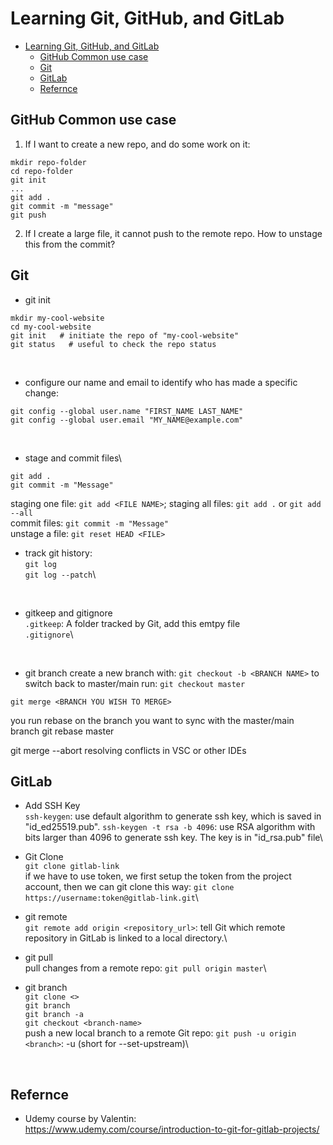 # Learning Git, GitHub, and GitLab

- [Learning Git, GitHub, and GitLab](#learning-git-github-and-gitlab)
  - [GitHub Common use case](#github-common-use-case)
  - [Git](#git)
  - [GitLab](#gitlab)
  - [Refernce](#refernce)

## GitHub Common use case
1. If I want to create a new repo, and do some work on it:
```
mkdir repo-folder
cd repo-folder
git init
...
git add .
git commit -m "message"
git push
```
2. If I create a large file, it cannot push to the remote repo. How to unstage this from the commit?


## Git
- git init
```
mkdir my-cool-website
cd my-cool-website
git init   # initiate the repo of "my-cool-website"
git status   # useful to check the repo status
```
<br>

- configure our name and email to identify who has made a specific change:
```
git config --global user.name "FIRST_NAME LAST_NAME"
git config --global user.email "MY_NAME@example.com"
```
<br>

- stage and commit files\
```
git add .
git commit -m "Message"
```
staging one file: `git add <FILE NAME>`; staging all files: `git add .` or `git add --all`\
commit files: `git commit -m "Message"`\
unstage a file: `git reset HEAD <FILE>`
<br>


- track git history:\
`git log`\
`git log --patch`\
<br>

-  gitkeep and gitignore \
`.gitkeep`: A folder tracked by Git, add this emtpy file\
`.gitignore`\
<br>

- git branch
create a new branch with: `git checkout -b <BRANCH NAME>`
to switch back to master/main run: `git checkout master`

`git merge <BRANCH YOU WISH TO MERGE>`

you run rebase on the branch you want to sync with the master/main branch
git rebase master

git merge --abort
resolving conflicts in VSC or other IDEs

## GitLab
- Add SSH Key\
`ssh-keygen`: use default algorithm to generate ssh key, which is saved in "id_ed25519.pub".
`ssh-keygen -t rsa -b 4096`: use RSA algorithm with bits larger than 4096 to generate ssh key. The key is in "id_rsa.pub" file\

- Git Clone\
`git clone gitlab-link`\
if we have to use token, we first setup the token from the project account, then we can git clone this way: `git clone https://username:token@gitlab-link.git`\


- git remote\
`git remote add origin <repository_url>`: tell Git which remote repository in GitLab is linked to a local directory.\

- git pull\
pull changes from a remote repo: `git pull origin master`\

- git branch\
`git clone <>`\
`git branch`\
`git branch -a`\
`git checkout <branch-name>`\
push a new local branch to a remote Git repo:
`git push -u origin <branch>`: -u (short for --set-upstream)\
<br>



## Refernce
- Udemy course by Valentin: https://www.udemy.com/course/introduction-to-git-for-gitlab-projects/